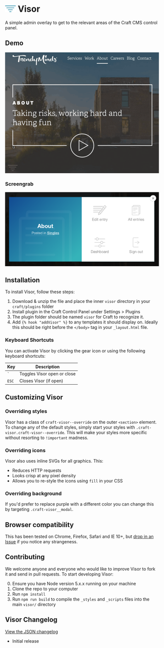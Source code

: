 # <img src="_demo/logo.png" width="35" alt="Visor logo">&nbsp;Visor

A simple admin overlay to get to the relevant areas of the Craft CMS control panel.

## Demo
![Visor Demo](_demo/demo.gif)

### Screengrab
![Visor screengrab](_demo/screengrab.png)

## Installation

To install Visor, follow these steps:

1. Download & unzip the file and place the inner `visor` directory in your `craft/plugins` folder
2. Install plugin in the Craft Control Panel under Settings > Plugins
3. The plugin folder should be named `visor` for Craft to recognize it.
4. Add `{% hook "addVisor" %}` to any templates it should display on. Ideally this should be right before the `</body>` tag in your `_layout.html` file.

### Keyboard Shortcuts
You can activate Visor by clicking the gear icon or using the following keyboard shortcuts:

| Key            | Description                 |
|----------------|-----------------------------|
| <code>`</code> | Toggles Visor open or close |
| `ESC`          | Closes Visor (if open)      |

## Customizing Visor

### Overriding styles

Visor has a class of `craft-visor--override` on the outer `<section>` element. To change any of the default styles, simply start your styles with `.craft-visor.craft-visor--override`. This will make your styles more specific without resorting to `!important` madness.

### Overriding icons

Visor also uses inline SVGs for all graphics. This:

- Reduces HTTP requests
- Looks crisp at any pixel density
- Allows you to re-style the icons using `fill` in your CSS

### Overriding background

If you'd prefer to replace purple with a different color you can change this by targeting `.craft-visor__modal`.

## Browser compatibility
This has been tested on Chrome, Firefox, Safari and IE 10+, but [drop in an Issue](https://github.com/trendyminds/visor/issues/new) if you notice any strangeness.

## Contributing
We welcome anyone and everyone who would like to improve Visor to fork it and send in pull requests. To start developing Visor:

0. Ensure you have Node version 5.x.x running on your machine
1. Clone the repo to your computer
2. Run `npm install`
3. Run `npm run build` to compile the `_styles` and `_scripts` files into the main `visor/` directory

## Visor Changelog

[View the JSON changelog](https://github.com/trendyminds/visor/blob/master/releases.json)

* Initial release
